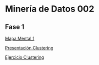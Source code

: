# Minería de Datos 002

## Fase 1

[Mapa Mental 1](https://github.com/gnoelopez/MineriaDeDatos/blob/master/MapaMental_1_1812678.pdf)

[Presentación Clustering](https://github.com/patyarvizu/Mineria-de-datos/blob/master/Presentacion_Clustering_002_(Con_Ejercicio).pdf)

[Ejercicio Clustering](https://github.com/patyarvizu/Mineria-de-datos/blob/master/EjercicioClustering.ipynb)
